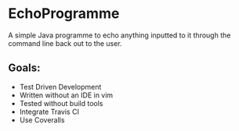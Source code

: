 # EchoProgramme

A simple Java programme to echo anything inputted to it through the command line back out to the user.  

Goals:
-----
* Test Driven Development
* Written without an IDE in vim
* Tested without build tools
* Integrate Travis CI
* Use Coveralls
